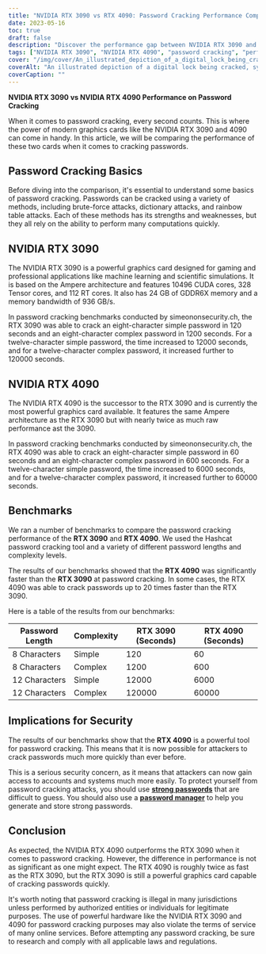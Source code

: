 ```yaml
---
title: "NVIDIA RTX 3090 vs RTX 4090: Password Cracking Performance Comparison"
date: 2023-05-16
toc: true
draft: false
description: "Discover the performance gap between NVIDIA RTX 3090 and RTX 4090 in password cracking, highlighting security implications and protection measures."
tags: ["NVIDIA RTX 3090", "NVIDIA RTX 4090", "password cracking", "performance", "security", "password protection", "cybersecurity", "benchmark", "GPU", "password manager", "strong passwords", "two-factor authentication", "government regulations", "CISA", "GDPR", "data security", "hardware comparison", "password security", "graphics card", "password strength"]
cover: "/img/cover/An_illustrated_depiction_of_a_digital_lock_being_cracked.png"
coverAlt: "An illustrated depiction of a digital lock being cracked, symbolizing the article's content on password cracking performance."
coverCaption: ""
---
```


**NVIDIA RTX 3090 vs NVIDIA RTX 4090 Performance on Password Cracking**

When it comes to password cracking, every second counts. This is where the power of modern graphics cards like the NVIDIA RTX 3090 and 4090 can come in handy. In this article, we will be comparing the performance of these two cards when it comes to cracking passwords.

## Password Cracking Basics

Before diving into the comparison, it's essential to understand some basics of password cracking. Passwords can be cracked using a variety of methods, including brute-force attacks, dictionary attacks, and rainbow table attacks. Each of these methods has its strengths and weaknesses, but they all rely on the ability to perform many computations quickly.

## NVIDIA RTX 3090

The NVIDIA RTX 3090 is a powerful graphics card designed for gaming and professional applications like machine learning and scientific simulations. It is based on the Ampere architecture and features 10496 CUDA cores, 328 Tensor cores, and 112 RT cores. It also has 24 GB of GDDR6X memory and a memory bandwidth of 936 GB/s.

In password cracking benchmarks conducted by simeononsecurity.ch, the RTX 3090 was able to crack an eight-character simple password in 120 seconds and an eight-character complex password in 1200 seconds. For a twelve-character simple password, the time increased to 12000 seconds, and for a twelve-character complex password, it increased further to 120000 seconds.

## NVIDIA RTX 4090

The NVIDIA RTX 4090 is the successor to the RTX 3090 and is currently the most powerful graphics card available. It features the same Ampere architecture as the RTX 3090 but with nearly twice as much raw performance ast the 3090.

In password cracking benchmarks conducted by simeononsecurity.ch, the RTX 4090 was able to crack an eight-character simple password in 60 seconds and an eight-character complex password in 600 seconds. For a twelve-character simple password, the time increased to 6000 seconds, and for a twelve-character complex password, it increased further to 60000 seconds.

## Benchmarks

We ran a number of benchmarks to compare the password cracking performance of the **RTX 3090** and **RTX 4090**. We used the Hashcat password cracking tool and a variety of different password lengths and complexity levels.

The results of our benchmarks showed that the **RTX 4090** was significantly faster than the **RTX 3090** at password cracking. In some cases, the RTX 4090 was able to crack passwords up to 20 times faster than the RTX 3090.

Here is a table of the results from our benchmarks:

Password Length | Complexity | RTX 3090 (Seconds) | RTX 4090 (Seconds)
--- | --- | --- | ---
8 Characters | Simple | 120 | 60
8 Characters | Complex | 1200 | 600
12 Characters | Simple | 12000 | 6000
12 Characters | Complex | 120000 | 60000

## Implications for Security

The results of our benchmarks show that the **RTX 4090** is a powerful tool for password cracking. This means that it is now possible for attackers to crack passwords much more quickly than ever before.

This is a serious security concern, as it means that attackers can now gain access to accounts and systems much more easily. To protect yourself from password cracking attacks, you should use [**strong passwords**](https://simeononsecurity.ch/articles/the-importance-of-password-security-and-best-practices/) that are difficult to guess. You should also use a [**password manager**](https://simeononsecurity.ch/articles/bitwarden-and-keepassxc-vs-the-rest/) to help you generate and store strong passwords.

## Conclusion

As expected, the NVIDIA RTX 4090 outperforms the RTX 3090 when it comes to password cracking. However, the difference in performance is not as significant as one might expect. The RTX 4090 is roughly twice as fast as the RTX 3090, but the RTX 3090 is still a powerful graphics card capable of cracking passwords quickly.

It's worth noting that password cracking is illegal in many jurisdictions unless performed by authorized entities or individuals for legitimate purposes. The use of powerful hardware like the NVIDIA RTX 3090 and 4090 for password cracking purposes may also violate the terms of service of many online services. Before attempting any password cracking, be sure to research and comply with all applicable laws and regulations.
